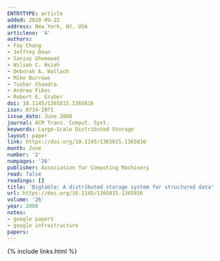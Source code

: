 ```yaml
---
ENTRYTYPE: article
added: 2020-09-22
address: New York, NY, USA
articleno: '4'
authors:
- Fay Chang
- Jeffrey Dean
- Sanjay Ghemawat
- Wilson C. Hsieh
- Deborah A. Wallach
- Mike Burrows
- Tushar Chandra
- Andrew Fikes
- Robert E. Gruber
doi: 10.1145/1365815.1365816
issn: 0734-2071
issue_date: June 2008
journal: ACM Trans. Comput. Syst.
keywords: Large-Scale Distributed Storage
layout: paper
link: https://doi.org/10.1145/1365815.1365816
month: June
number: '2'
numpages: '26'
publisher: Association for Computing Machinery
read: false
readings: []
title: 'Bigtable: A distributed storage system for structured data'
url: https://doi.org/10.1145/1365815.1365816
volume: '26'
year: 2008
notes:
- google papers
- google infrastructure
papers:
---
```

{% include links.html %}
